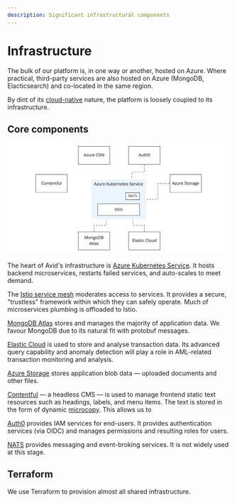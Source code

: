 ```yaml
---
description: Significant infrastructural components
---
```


# Infrastructure

The bulk of our platform is, in one way or another, hosted on Azure. Where practical, third-party services are also hosted on Azure \(MongoDB, Elacticsearch\) and co-located in the same region.

By dint of its [cloud-native](https://www.cncf.io/about/faq/) nature, the platform is loosely coupled to its infrastructure.

## Core components

![](../.gitbook/assets/infrastructure.jpg)

The heart of Avid's infrastructure is [Azure Kubernetes Service](https://azure.microsoft.com/en-in/services/kubernetes-service/). It hosts backend microservices, restarts failed services, and auto-scales to meet demand.

The [Istio service mesh](https://istio.io/latest/about/service-mesh/) moderates access to services. It provides a secure, "trustless" framework within which they can safely operate. Much of microservices plumbing is offloaded to Istio.

[MongoDB Atlas](https://www.mongodb.com/cloud/atlas) stores and manages the majority of application data. We favour MongoDB due to its natural fit with protobuf messages.

[Elastic Cloud](https://www.elastic.co/cloud/) is used to store and analyse transaction data. Its advanced query capability and anomaly detection will play a role in AML-related transaction monitoring and analysis.

[Azure Storage](https://azure.microsoft.com/en-gb/services/storage/blobs/) stores application blob data — uploaded documents and other files.

[Contentful](https://www.contentful.com/) — a headless CMS — is used to manage frontend static text resources such as headings, labels, and menu items. The text is stored in the form of dynamic [microcopy](https://www.contentful.com/help/dynamic-microcopy/). This allows us to 

[Auth0](https://auth0.com/) provides IAM services for end-users. It provides authentication services \(via OIDC\) and manages permissions and resulting roles for users.

[NATS](https://nats.io/) provides messaging and event-broking services. It is not widely used at this stage.

## Terraform

We use Terraform to provision almost all shared infrastructure. 

